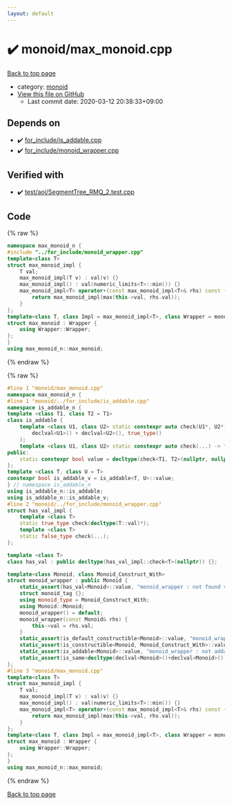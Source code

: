 ```yaml
---
layout: default
---
```


<!-- mathjax config similar to math.stackexchange -->
<script type="text/javascript" async
  src="https://cdnjs.cloudflare.com/ajax/libs/mathjax/2.7.5/MathJax.js?config=TeX-MML-AM_CHTML">
</script>
<script type="text/x-mathjax-config">
  MathJax.Hub.Config({
    TeX: { equationNumbers: { autoNumber: "AMS" }},
    tex2jax: {
      inlineMath: [ ['$','$'] ],
      processEscapes: true
    },
    "HTML-CSS": { matchFontHeight: false },
    displayAlign: "left",
    displayIndent: "2em"
  });
</script>

<script type="text/javascript" src="https://cdnjs.cloudflare.com/ajax/libs/jquery/3.4.1/jquery.min.js"></script>
<script src="https://cdn.jsdelivr.net/npm/jquery-balloon-js@1.1.2/jquery.balloon.min.js" integrity="sha256-ZEYs9VrgAeNuPvs15E39OsyOJaIkXEEt10fzxJ20+2I=" crossorigin="anonymous"></script>
<script type="text/javascript" src="../../assets/js/copy-button.js"></script>
<link rel="stylesheet" href="../../assets/css/copy-button.css" />


# :heavy_check_mark: monoid/max_monoid.cpp

<a href="../../index.html">Back to top page</a>

* category: <a href="../../index.html#c3437aaac8e99d51d51e80f390e49b05">monoid</a>
* <a href="{{ site.github.repository_url }}/blob/master/monoid/max_monoid.cpp">View this file on GitHub</a>
    - Last commit date: 2020-03-12 20:38:33+09:00




## Depends on

* :heavy_check_mark: <a href="../for_include/is_addable.cpp.html">for_include/is_addable.cpp</a>
* :heavy_check_mark: <a href="../for_include/monoid_wrapper.cpp.html">for_include/monoid_wrapper.cpp</a>


## Verified with

* :heavy_check_mark: <a href="../../verify/test/aoj/SegmentTree_RMQ_2.test.cpp.html">test/aoj/SegmentTree_RMQ_2.test.cpp</a>


## Code

<a id="unbundled"></a>
{% raw %}
```cpp
namespace max_monoid_n {
#include "../for_include/monoid_wrapper.cpp"
template<class T>
struct max_monoid_impl {
	T val;
	max_monoid_impl(T v) : val(v) {}
	max_monoid_impl() : val(numeric_limits<T>::min()) {}
	max_monoid_impl<T> operator+(const max_monoid_impl<T>& rhs) const {
		return max_monoid_impl(max(this->val, rhs.val));
	}
};
template<class T, class Impl = max_monoid_impl<T>, class Wrapper = monoid_wrapper<Impl, T>>
struct max_monoid : Wrapper {
	using Wrapper::Wrapper;
};
}
using max_monoid_n::max_monoid;
```
{% endraw %}

<a id="bundled"></a>
{% raw %}
```cpp
#line 1 "monoid/max_monoid.cpp"
namespace max_monoid_n {
#line 1 "monoid/../for_include/is_addable.cpp"
namespace is_addable_n {
template <class T1, class T2 = T1>
class is_addable {
	template <class U1, class U2> static constexpr auto check(U1*, U2*) -> decltype(
		declval<U1>() + declval<U2>(), true_type()
	);
	template <class U1, class U2> static constexpr auto check(...) -> false_type;
public:
	static constexpr bool value = decltype(check<T1, T2>(nullptr, nullptr))::value;
};
template <class T, class U = T>
constexpr bool is_addable_v = is_addable<T, U>::value;
} // namespace is_addable_n
using is_addable_n::is_addable;
using is_addable_n::is_addable_v;
#line 2 "monoid/../for_include/monoid_wrapper.cpp"
struct has_val_impl {
	template <class T>
	static true_type check(decltype(T::val)*);
	template <class T>
	static false_type check(...);
};

template <class T>
class has_val : public decltype(has_val_impl::check<T>(nullptr)) {};

template<class Monoid, class Monoid_Construct_With>
struct monoid_wrapper : public Monoid {
	static_assert(has_val<Monoid>::value, "monoid_wrapper : not found val.");
	struct monoid_tag {};
	using monoid_type = Monoid_Construct_With;
	using Monoid::Monoid;
	monoid_wrapper() = default;
	monoid_wrapper(const Monoid& rhs) {
		this->val = rhs.val;
	}
	static_assert(is_default_constructible<Monoid>::value, "monoid_wrapper : cannot construct(defalut).");
	static_assert(is_constructible<Monoid, Monoid_Construct_With>::value, "monoid_wrapper : cannot construct(Monoid_Construct_With).");
	static_assert(is_addable<Monoid>::value, "monoid_wrapper : not addable (Monoid_Construct_With).");
	static_assert(is_same<decltype(declval<Monoid>()+declval<Monoid>()), Monoid>::value, "monoid_wrapper : cannot +");
};
#line 3 "monoid/max_monoid.cpp"
template<class T>
struct max_monoid_impl {
	T val;
	max_monoid_impl(T v) : val(v) {}
	max_monoid_impl() : val(numeric_limits<T>::min()) {}
	max_monoid_impl<T> operator+(const max_monoid_impl<T>& rhs) const {
		return max_monoid_impl(max(this->val, rhs.val));
	}
};
template<class T, class Impl = max_monoid_impl<T>, class Wrapper = monoid_wrapper<Impl, T>>
struct max_monoid : Wrapper {
	using Wrapper::Wrapper;
};
}
using max_monoid_n::max_monoid;

```
{% endraw %}

<a href="../../index.html">Back to top page</a>


